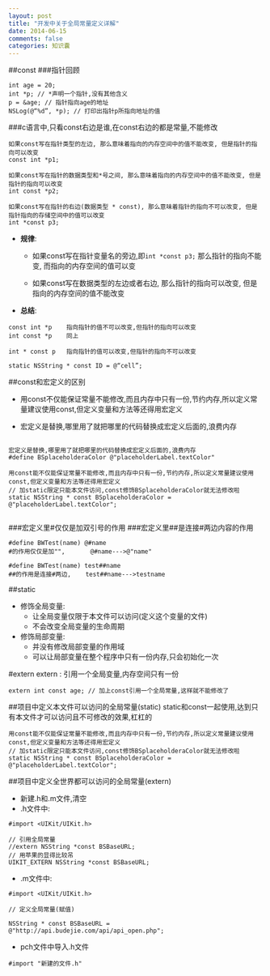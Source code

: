 ```yaml
---
layout: post
title: "开发中关于全局常量定义详解"
date: 2014-06-15
comments: false
categories: 知识囊
---
```


##const
###指针回顾
```
int age = 20;
int *p; // *声明一个指针,没有其他含义
p = &age; // 指针指向age的地址
NSLog(@“%d”, *p); // 打印出指针p所指向地址的值
```

###c语言中,只看const右边是谁,在const右边的都是常量,不能修改

```
如果const写在指针类型的左边, 那么意味着指向的内存空间中的值不能改变, 但是指针的指向可以改变
const int *p1;

如果const写在指针的数据类型和*号之间, 那么意味着指向的内存空间中的值不能改变, 但是指针的指向可以改变
int const *p2;

如果const写在指针的右边(数据类型 * const), 那么意味着指针的指向不可以改变, 但是指针指向的存储空间中的值可以改变
int *const p3;
```

- **规律**:
    + 如果const写在指针变量名的旁边,即`int *const p3;` 那么指针的指向不能变, 而指向的内存空间的值可以变

    + 如果const写在数据类型的左边或者右边, 那么指针的指向可以改变, 但是指向的内存空间的值不能改变

- **总结**:

```
const int *p	指向指针的值不可以改变,但指针的指向可以改变
int const *p	同上

int * const p	指向指针的值可以改变,但指针的指向不可以改变

static NSString * const ID = @“cell”;
```
##const和宏定义的区别

- 用const不仅能保证常量不能修改,而且内存中只有一份,节约内存,所以定义常量建议使用const,但定义变量和方法等还得用宏定义

- 宏定义是替换,哪里用了就把哪里的代码替换成宏定义后面的,浪费内存

```objc

宏定义是替换,哪里用了就把哪里的代码替换成宏定义后面的,浪费内存
#define BSplaceholderaColor @"placeholderLabel.textColor"

用const能不仅能保证常量不能修改,而且内存中只有一份,节约内存,所以定义常量建议使用const,但定义变量和方法等还得用宏定义
// 加static限定只能本文件访问,const修饰BSplaceholderaColor就无法修改啦
static NSString * const BSplaceholderaColor = @"placeholderLabel.textColor";


```
###宏定义里#仅仅是加双引号的作用
###宏定义里##是连接#两边内容的作用
```
#define BWTest(name) @#name
#的作用仅仅是加"",       @#name--->@"name"

#define BWTest(name) test##name
##的作用是连接#两边,    test##name--->testname
```
##static
- 修饰全局变量:
    - 让全局变量仅限于本文件可以访问(定义这个变量的文件)
    - 不会改变全局变量的生命周期
- 修饰局部变量:
    - 并没有修改局部变量的作用域
    - 可以让局部变量在整个程序中只有一份内存,只会初始化一次

#extern
extern : 引用一个全局变量,内存空间只有一份

```
extern int const age; // 加上const引用一个全局常量,这样就不能修改了
```
##项目中定义本文件可以访问的全局常量(static)
static和const一起使用,达到只有本文件才可以访问且不可修改的效果,杠杠的

```objc
用const能不仅能保证常量不能修改,而且内存中只有一份,节约内存,所以定义常量建议使用const,但定义变量和方法等还得用宏定义
// 加static限定只能本文件访问,const修饰BSplaceholderaColor就无法修改啦
static NSString * const BSplaceholderaColor = @"placeholderLabel.textColor";

```
##项目中定义全世界都可以访问的全局常量(extern)
- 新建.h和.m文件,清空
- .h文件中:
    
```objc
#import <UIKit/UIKit.h>

// 引用全局常量
//extern NSString *const BSBaseURL;
// 用苹果的显得比较吊
UIKIT_EXTERN NSString *const BSBaseURL;

```
- .m文件中:
    
```objc
#import <UIKit/UIKit.h>

// 定义全局常量(赋值)

NSString * const BSBaseURL = @"http://api.budejie.com/api/api_open.php";
```
- pch文件中导入.h文件

```objc
#import "新建的文件.h"
```